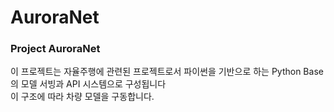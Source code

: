 # AuroraNet  

### Project AuroraNet  
이 프로젝트는 자율주행에 관련된 프로젝트로서 파이썬을 기반으로 하는 Python Base 의 모델 서빙과 API 시스템으로 구성됩니다  
이 구조에 따라 차량 모델을 구동합니다.  